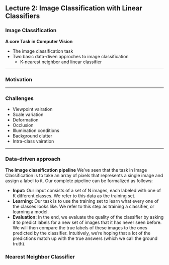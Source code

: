 ## Lecture 2: Image Classification with Linear Classifiers

### Image Classification

**A core Task in Computer Vision**
- The image classification task
- Two basic data-diven approches to image classification
    - K-nearest neighbor and linear classifier

---

### Motivation

---

### Challenges

- Viewpoint vairation
- Scale variation
- Deformation
- Occlusion
- Illumination conditions
- Background clutter
- Intra-class vairation

---

### Data-driven approach

**The image classification pipeline**
We’ve seen that the task in Image Classification is to take an array of pixels that represents a single image and assign a label to it. Our complete pipeline can be formalized as follows:

- **Input:**  Our input consists of a set of N images, each labeled with one of K different classes. We refer to this data as the training set.
- **Learning:** Our task is to use the training set to learn what every one of the classes looks like. We refer to this step as training a classifier, or learning a model.
- **Evaluation:** In the end, we evaluate the quality of the classifier by asking it to predict labels for a new set of images that it has never seen before. We will then compare the true labels of these images to the ones predicted by the classifier. Intuitively, we’re hoping that a lot of the predictions match up with the true answers (which we call the ground truth).

### Nearest Neighbor Classifier

